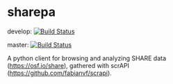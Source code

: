 # sharepa

develop: [![Build Status](https://travis-ci.org/fabianvf/sharepa.svg?branch=develop)](https://travis-ci.org/fabianvf/sharepa)

master: [![Build Status](https://travis-ci.org/fabianvf/sharepa.svg?branch=master)](https://travis-ci.org/fabianvf/sharepa)

A python client for browsing and analyzing SHARE data (https://osf.io/share), gathered with scrAPI (https://github.com/fabianvf/scrapi).
